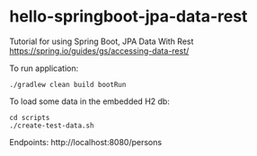 # hello-springboot-jpa-data-rest
Tutorial for using Spring Boot, JPA Data With Rest
https://spring.io/guides/gs/accessing-data-rest/

To run application:
```
./gradlew clean build bootRun
```

To load some data in the embedded H2 db:
```
cd scripts
./create-test-data.sh
```

Endpoints:
http://localhost:8080/persons
